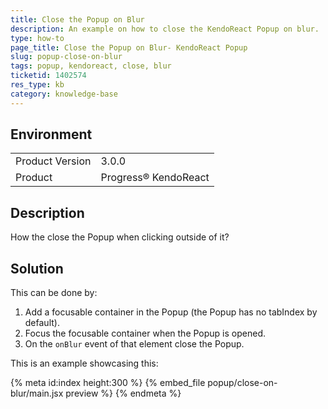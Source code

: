 ```yaml
---
title: Close the Popup on Blur
description: An example on how to close the KendoReact Popup on blur.
type: how-to
page_title: Close the Popup on Blur- KendoReact Popup
slug: popup-close-on-blur
tags: popup, kendoreact, close, blur
ticketid: 1402574
res_type: kb
category: knowledge-base
---
```


## Environment

<table>
	<tbody>
		<tr>
			<td>Product Version</td>
			<td>3.0.0</td>
		</tr>
		<tr>
			<td>Product</td>
			<td>Progress® KendoReact</td>
		</tr>
	</tbody>
</table>


## Description

How the close the Popup when clicking outside of it?

## Solution

This can be done by:

1. Add a focusable container in the Popup (the Popup has no tabIndex by default).
1. Focus the focusable container when the Popup is opened.
1. On the `onBlur` event of that element close the Popup.

This is an example showcasing this:

{% meta id:index height:300 %}
{% embed_file popup/close-on-blur/main.jsx preview %}
{% endmeta %}


